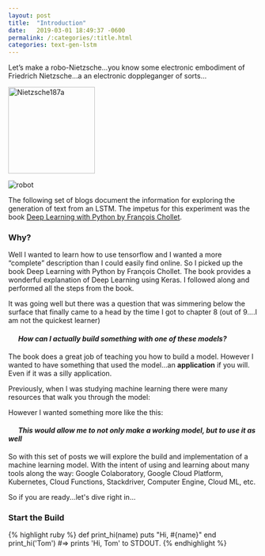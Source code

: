 ```yaml
---
layout: post
title:  "Introduction"
date:   2019-03-01 18:49:37 -0600
permalink: /:categories/:title.html
categories: text-gen-lstm
---
```

Let’s make a robo-Nietzsche...you know some electronic embodiment of Friedrich Nietzsche...a an electronic doppleganger of sorts...

<a title="Friedrich Hartmann
 [Public domain], via Wikimedia Commons" href="https://commons.wikimedia.org/wiki/File:Nietzsche187a.jpg"><img width="175" alt="Nietzsche187a" src="https://upload.wikimedia.org/wikipedia/commons/thumb/1/1b/Nietzsche187a.jpg/256px-Nietzsche187a.jpg"></a>


![robot]({{site.url}}/images/robot.png)

The following set of blogs document the information for exploring the generation of text from an LSTM.
The impetus for this experiment was the book [Deep Learning with Python by François Chollet][DLwP_Book]. 

### Why?

Well I  wanted to learn how to use tensorflow and I wanted a more “complete” description than I could easily find online. 
So I picked up the book Deep Learning with Python by François Chollet. 
The book provides a wonderful explanation of Deep Learning using Keras. 
I followed along and performed all the steps from the book. 

It was going well but there was a question that was simmering below the surface that finally came to a head by the time I got to chapter 8  (out of 9....I am not the quickest learner) 

#### &nbsp;&nbsp;&nbsp;&nbsp;&nbsp;&nbsp;*How can I **actually** build something with one of these models?*

The book does a great job of teaching you how to build a model.
However I wanted to have something that used the model...an **application** if you will. 
Even if it was a silly application.

Previously, when I was studying machine learning there were many resources that walk you through the model:

However I wanted something more like the this:


#### &nbsp;&nbsp;&nbsp;&nbsp;&nbsp;&nbsp;*This would allow me to not only **make** a working model, but to **use** it as well*

So with this set of posts we will explore the build and implementation of a machine learning model. 
With the intent of using and learning about many tools along the way: Google Colaboratory, Google Cloud Platform, Kubernetes, Cloud Functions, Stackdriver, Computer Engine, Cloud ML, etc. 

So if you are ready...let's dive right in...

### Start the Build



{% highlight ruby %}
def print_hi(name)
  puts "Hi, #{name}"
end
print_hi('Tom')
#=> prints 'Hi, Tom' to STDOUT.
{% endhighlight %}


[DLwP_Book]: https://www.manning.com/books/deep-learning-with-python
[DLwP_github]: https://github.com/fchollet/deep-learning-with-python-notebooks
[robot_img]: ({{site.url}}/images/robot.png)
